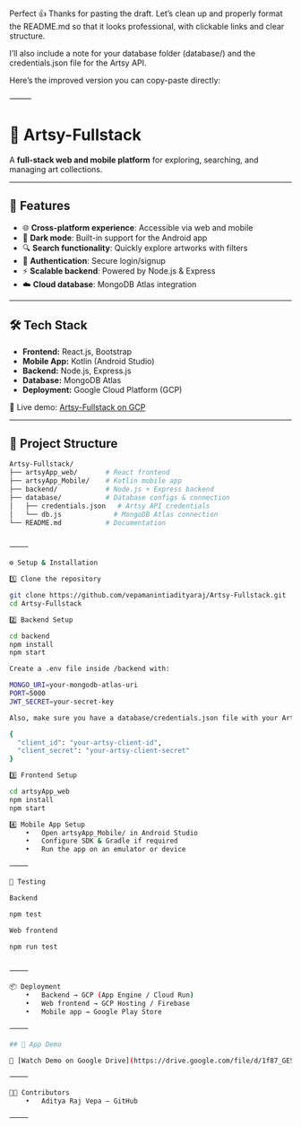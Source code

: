 Perfect 👍 Thanks for pasting the draft. Let’s clean up and properly format the README.md so that it looks professional, with clickable links and clear structure.

I’ll also include a note for your database folder (database/) and the credentials.json file for the Artsy API.

Here’s the improved version you can copy-paste directly:

⸻


# 🎨 Artsy-Fullstack  

A **full-stack web and mobile platform** for exploring, searching, and managing art collections.  

---

## 🚀 Features  
- 🌐 **Cross-platform experience**: Accessible via web and mobile  
- 🌙 **Dark mode**: Built-in support for the Android app  
- 🔍 **Search functionality**: Quickly explore artworks with filters  
- 🔑 **Authentication**: Secure login/signup  
- ⚡ **Scalable backend**: Powered by Node.js & Express  
- ☁️ **Cloud database**: MongoDB Atlas integration  

---

## 🛠️ Tech Stack  
- **Frontend:** React.js, Bootstrap  
- **Mobile App:** Kotlin (Android Studio)  
- **Backend:** Node.js, Express.js  
- **Database:** MongoDB Atlas  
- **Deployment:** Google Cloud Platform (GCP)  

🔗 Live demo: [Artsy-Fullstack on GCP](https://adiartsytwt2.wl.r.appspot.com/)  

---

## 📂 Project Structure  
```bash
Artsy-Fullstack/
├── artsyApp_web/       # React frontend
├── artsyApp_Mobile/    # Kotlin mobile app
├── backend/            # Node.js + Express backend
├── database/           # Database configs & connection
│   ├── credentials.json   # Artsy API credentials
│   └── db.js             # MongoDB Atlas connection
└── README.md           # Documentation


⸻

⚙️ Setup & Installation

1️⃣ Clone the repository

git clone https://github.com/vepamanintiadityaraj/Artsy-Fullstack.git
cd Artsy-Fullstack

2️⃣ Backend Setup

cd backend
npm install
npm start

Create a .env file inside /backend with:

MONGO_URI=your-mongodb-atlas-uri
PORT=5000
JWT_SECRET=your-secret-key

Also, make sure you have a database/credentials.json file with your Artsy API credentials:

{
  "client_id": "your-artsy-client-id",
  "client_secret": "your-artsy-client-secret"
}

3️⃣ Frontend Setup

cd artsyApp_web
npm install
npm start

4️⃣ Mobile App Setup
	•	Open artsyApp_Mobile/ in Android Studio
	•	Configure SDK & Gradle if required
	•	Run the app on an emulator or device

⸻

🧪 Testing

Backend

npm test

Web frontend

npm run test


⸻

📦 Deployment
	•	Backend → GCP (App Engine / Cloud Run)
	•	Web frontend → GCP Hosting / Firebase
	•	Mobile app → Google Play Store

⸻

## 📸 App Demo  

🎥 [Watch Demo on Google Drive](https://drive.google.com/file/d/1f87_GESq4M96L7uMYPPppmkEDMdRGDaj/view?usp=sharing)  

⸻

👨‍💻 Contributors
	•	Aditya Raj Vepa – GitHub

⸻


